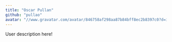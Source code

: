 ```yaml
---
title: "Oscar Pullan"
github: "pullao"
avatar: "//www.gravatar.com/avatar/846758af298aa87b84bff8ec2b8397c0?d=identicon"
---
```


User description here!

